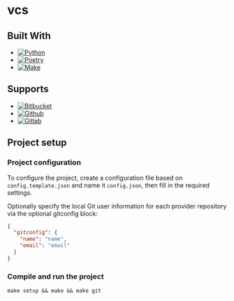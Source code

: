 # vcs

## Built With

- [![Python][python-shield]][python-url]
- [![Poetry][poetry-shield]][poetry-url]
- [![Make][make-shield]][make-url]

[python-shield]: https://img.shields.io/badge/python-20232A?style=for-the-badge&logo=python
[python-url]: https://www.python.org/

[poetry-shield]: https://img.shields.io/badge/poetry-20232A?style=for-the-badge&logo=poetry
[poetry-url]: https://python-poetry.org/

[make-shield]: https://img.shields.io/badge/make-20232A?style=for-the-badge&logo=GNU
[make-url]: https://www.gnu.org/software/make/manual/make.html

## Supports

- [![Bitbucket][bitbucket-shield]][bitbucket-url]
- [![Github][github-shield]][github-url]
- [![Gitlab][gitlab-shield]][gitlab-url]

[bitbucket-shield]: https://img.shields.io/badge/bitbucket-20232A?style=for-the-badge&logo=bitbucket
[bitbucket-url]: https://bitbucket.org/

[github-shield]: https://img.shields.io/badge/github-20232A?style=for-the-badge&logo=github
[github-url]: https://github.com/

[gitlab-shield]: https://img.shields.io/badge/gitlab-20232A?style=for-the-badge&logo=gitlab
[gitlab-url]: https://about.gitlab.com/

## Project setup

### Project configuration

To configure the project, create a configuration file based on `config.template.json` and name it `config.json`, then
fill in the required settings.

Optionally specify the local Git user information for each provider repository via the optional gitconfig block:

```json
{
  "gitconfig": {
    "name": "name",
    "email": "email"
  }
}
```

### Compile and run the project

```shell
make setup && make && make git
```
